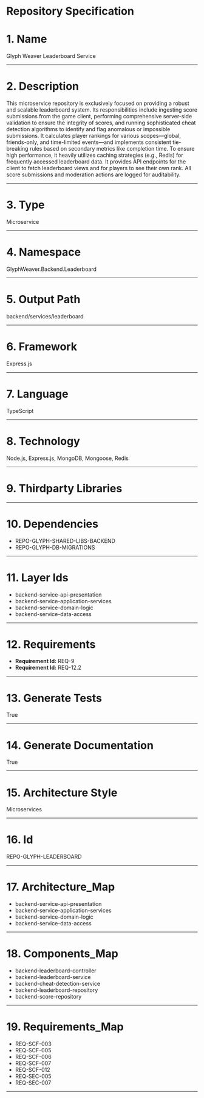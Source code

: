 # Repository Specification

# 1. Name
Glyph Weaver Leaderboard Service


---

# 2. Description
This microservice repository is exclusively focused on providing a robust and scalable leaderboard system. Its responsibilities include ingesting score submissions from the game client, performing comprehensive server-side validation to ensure the integrity of scores, and running sophisticated cheat detection algorithms to identify and flag anomalous or impossible submissions. It calculates player rankings for various scopes—global, friends-only, and time-limited events—and implements consistent tie-breaking rules based on secondary metrics like completion time. To ensure high performance, it heavily utilizes caching strategies (e.g., Redis) for frequently accessed leaderboard data. It provides API endpoints for the client to fetch leaderboard views and for players to see their own rank. All score submissions and moderation actions are logged for auditability.


---

# 3. Type
Microservice


---

# 4. Namespace
GlyphWeaver.Backend.Leaderboard


---

# 5. Output Path
backend/services/leaderboard


---

# 6. Framework
Express.js


---

# 7. Language
TypeScript


---

# 8. Technology
Node.js, Express.js, MongoDB, Mongoose, Redis


---

# 9. Thirdparty Libraries



---

# 10. Dependencies

- REPO-GLYPH-SHARED-LIBS-BACKEND
- REPO-GLYPH-DB-MIGRATIONS


---

# 11. Layer Ids

- backend-service-api-presentation
- backend-service-application-services
- backend-service-domain-logic
- backend-service-data-access


---

# 12. Requirements

- **Requirement Id:** REQ-9  
- **Requirement Id:** REQ-12.2  


---

# 13. Generate Tests
True


---

# 14. Generate Documentation
True


---

# 15. Architecture Style
Microservices


---

# 16. Id
REPO-GLYPH-LEADERBOARD


---

# 17. Architecture_Map

- backend-service-api-presentation
- backend-service-application-services
- backend-service-domain-logic
- backend-service-data-access


---

# 18. Components_Map

- backend-leaderboard-controller
- backend-leaderboard-service
- backend-cheat-detection-service
- backend-leaderboard-repository
- backend-score-repository


---

# 19. Requirements_Map

- REQ-SCF-003
- REQ-SCF-005
- REQ-SCF-006
- REQ-SCF-007
- REQ-SCF-012
- REQ-SEC-005
- REQ-SEC-007


---

